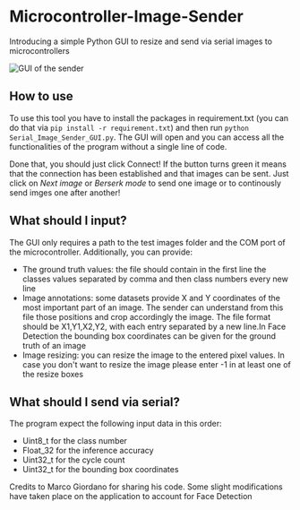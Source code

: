 # Microcontroller-Image-Sender
Introducing a simple Python GUI to resize and send via serial images to microcontrollers

![GUI of the sender](/asset/screenshot_main.jpg)

## How to use
To use this tool you have to install the packages in requirement.txt (you can do that via `pip install -r requirement.txt`) and then run `python Serial_Image_Sender_GUI.py`. The GUI will open and you can access all the functionalities of the program without a single line of code.

Done that, you should just click Connect! If the button turns green it means that the connection has been established and that images can be sent. Just click on _Next image_ or _Berserk mode_ to send one image or to continously send imges one after another!

## What should I input?

The GUI only requires a path to the test images folder and the COM port of the microcontroller.
Additionally, you can provide:
* The ground truth values: the file should contain in the first line the classes values separated by comma and then class numbers every new line
* Image annotations: some datasets provide X and Y coordinates of the most important part of an image. The sender can understand from this file those positions and crop accordingly the image. The file format should be X1,Y1,X2,Y2, with each entry separated by a new line.In Face Detection the bounding box coordinates can be given for the ground truth of an image
* Image resizing: you can resize the image to the entered pixel values. In case you don't want to resize the image please enter -1 in at least one of the resize boxes

## What should I send via serial?

The program expect the following input data in this order:
* Uint8_t for the class number
* Float_32 for the inference accuracy
* Uint32_t for the cycle count
* Uint32_t for the bounding box coordinates



Credits to Marco Giordano for sharing his code. Some slight modifications have taken place on the application to account for Face Detection
